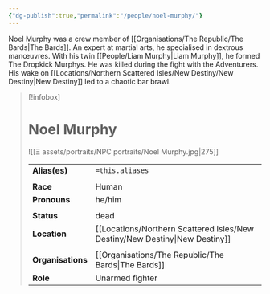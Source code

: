 ```yaml
---
{"dg-publish":true,"permalink":"/people/noel-murphy/"}
---
```


Noel Murphy was a crew member of [[Organisations/The Republic/The Bards\|The Bards]]. An expert at martial arts, he specialised in dextrous manœuvres. With his twin [[People/Liam Murphy\|Liam Murphy]], he formed The Dropkick Murphys. He was killed during the fight with the Adventurers. His wake on [[Locations/Northern Scattered Isles/New Destiny/New Destiny\|New Destiny]] led to a chaotic bar brawl. 
> [!infobox] 
> 
> # Noel Murphy
> ![[Ξ assets/portraits/NPC portraits/Noel Murphy.jpg\|275]]
> 
> | | |
> | --- | --- |
> | **Alias(es)** | `=this.aliases` |
> | | | 
> | **Race** | Human |
> | **Pronouns** | he/him |
> | | | 
> | **Status** | dead | 
> | **Location** | [[Locations/Northern Scattered Isles/New Destiny/New Destiny\|New Destiny]] |
> | | | 
> | **Organisations** | [[Organisations/The Republic/The Bards\|The Bards]] |
> | **Role** | Unarmed fighter |

